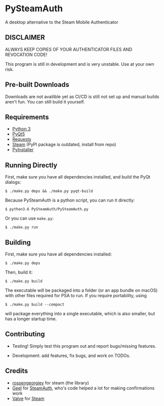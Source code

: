 # PySteamAuth

A desktop alternative to the Steam Mobile Authenticator

DISCLAIMER
----------
ALWAYS KEEP COPIES OF YOUR AUTHENTICATOR FILES AND REVOCATION CODE!

This program is still in development and is very unstable. Use at your own risk.

Pre-built Downloads
-------------------
 Downloads are not availible yet as CI/CD is still not set up and manual
  builds aren't fun. You can still build it yourself.

Requirements
------------
* [Python 3](https://www.python.org/)
* [PyQt5](https://www.riverbankcomputing.com/software/pyqt/download5)
* [Requests](http://docs.python-requests.org/en/master/)
* [Steam](https://github.com/ValvePython/steam) (PyPI package is outdated, install from repo)
* [PyInstaller](https://github.com/pyinstaller/pyinstaller/)


Running Directly
-----------------
First, make sure you have all dependencies installed, and build the PyQt dialogs:

`$ ./make.py deps && ./make.py pyqt-build`

Because PySteamAuth is a python script, you can run it directly:

`$ python3.6 PySteamAuth/PySteamAuth.py`

Or you can use `make.py`:

`$ ./make.py run`

Building
--------

First, make sure you have all dependencies installed:

`$ ./make.py deps`

Then, build it:

`$ ./make.py build`

The executable will be packaged into a folder (or an app bundle on 
macOS) with other files required for PSA to run. If you require 
portability, using

`$ ./make.py build --compact`

will package everything into a single executable, which is also smaller,
but has a longer startup time.

Contributing
------------
* Testing! Simply test this program out and report bugs/missing features.

* Development: add features, fix bugs, and work on TODOs.

Credits
-------
* [rossengeorgiev](https://github.com/rossengeorgiev) for steam (the 
library)
* [Geel](https://github.com/geel9/) for 
[SteamAuth](https://github.com/geel9/SteamAuth/), who's code helped a 
lot for making confirmations work
* [Valve](https://www.valvesoftware.com/) for [Steam](https://steamcommunity.com)